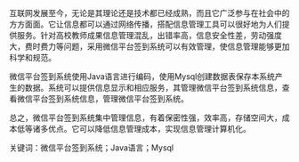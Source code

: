互联网发展至今，无论是其理论还是技术都已经成熟，而且它广泛参与在社会中的方方面面。它让信息都可以通过网络传播，搭配信息管理工具可以很好地为人们提供服务。针对高校教师成果信息管理混乱，出错率高，信息安全性差，劳动强度大，费时费力等问题，采用微信平台签到系统可以有效管理，使信息管理能够更加科学和规范。

微信平台签到系统使用Java语言进行编码，使用Mysql创建数据表保存本系统产生的数据。系统可以提供信息显示和相应服务，其管理微信平台签到系统信息，查看微信平台签到系统信息，管理微信平台签到系统。

总之，微信平台签到系统集中管理信息，有着保密性强，效率高，存储空间大，成本低等诸多优点。它可以降低信息管理成本，实现信息管理计算机化。

关键词：微信平台签到系统；Java语言；Mysql
